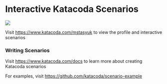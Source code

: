 # Interactive Katacoda Scenarios

[![](http://shields.katacoda.com/katacoda/mstasyuk/count.svg)](https://www.katacoda.com/mstasyuk "Get your profile on Katacoda.com")

Visit https://www.katacoda.com/mstasyuk to view the profile and interactive scenarios

### Writing Scenarios
Visit https://www.katacoda.com/docs to learn more about creating Katacoda scenarios

For examples, visit https://github.com/katacoda/scenario-example
